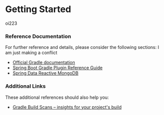 # Getting Started
oi223
### Reference Documentation
For further reference and details, please consider the following sections:
I am just making a conflict

* [Official Gradle documentation](https://docs.gradle.org)
* [Spring Boot Gradle Plugin Reference Guide](https://docs.spring.io/spring-boot/docs/2.2.2.RELEASE/gradle-plugin/reference/html/)
* [Spring Data Reactive MongoDB](https://docs.spring.io/spring-boot/docs/2.2.2.RELEASE/reference/htmlsingle/#boot-features-mongodb)

### Additional Links
These additional references should also help you:

* [Gradle Build Scans – insights for your project's build](https://scans.gradle.com#gradle)

